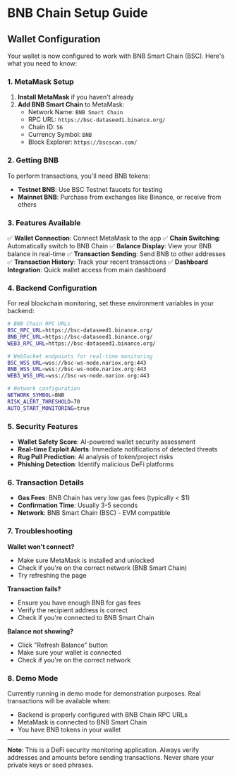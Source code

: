 # BNB Chain Setup Guide

## Wallet Configuration

Your wallet is now configured to work with BNB Smart Chain (BSC). Here's what you need to know:

### 1. MetaMask Setup

1. **Install MetaMask** if you haven't already
2. **Add BNB Smart Chain** to MetaMask:
   - Network Name: `BNB Smart Chain`
   - RPC URL: `https://bsc-dataseed1.binance.org/`
   - Chain ID: `56`
   - Currency Symbol: `BNB`
   - Block Explorer: `https://bscscan.com/`

### 2. Getting BNB

To perform transactions, you'll need BNB tokens:
- **Testnet BNB**: Use BSC Testnet faucets for testing
- **Mainnet BNB**: Purchase from exchanges like Binance, or receive from others

### 3. Features Available

✅ **Wallet Connection**: Connect MetaMask to the app
✅ **Chain Switching**: Automatically switch to BNB Chain
✅ **Balance Display**: View your BNB balance in real-time
✅ **Transaction Sending**: Send BNB to other addresses
✅ **Transaction History**: Track your recent transactions
✅ **Dashboard Integration**: Quick wallet access from main dashboard

### 4. Backend Configuration

For real blockchain monitoring, set these environment variables in your backend:

```bash
# BNB Chain RPC URLs
BSC_RPC_URL=https://bsc-dataseed1.binance.org/
BNB_RPC_URL=https://bsc-dataseed1.binance.org/
WEB3_RPC_URL=https://bsc-dataseed1.binance.org/

# WebSocket endpoints for real-time monitoring
BSC_WSS_URL=wss://bsc-ws-node.nariox.org:443
BNB_WSS_URL=wss://bsc-ws-node.nariox.org:443
WEB3_WSS_URL=wss://bsc-ws-node.nariox.org:443

# Network configuration
NETWORK_SYMBOL=BNB
RISK_ALERT_THRESHOLD=70
AUTO_START_MONITORING=true
```

### 5. Security Features

- **Wallet Safety Score**: AI-powered wallet security assessment
- **Real-time Exploit Alerts**: Immediate notifications of detected threats
- **Rug Pull Prediction**: AI analysis of token/project risks
- **Phishing Detection**: Identify malicious DeFi platforms

### 6. Transaction Details

- **Gas Fees**: BNB Chain has very low gas fees (typically < $1)
- **Confirmation Time**: Usually 3-5 seconds
- **Network**: BNB Smart Chain (BSC) - EVM compatible

### 7. Troubleshooting

**Wallet won't connect?**
- Make sure MetaMask is installed and unlocked
- Check if you're on the correct network (BNB Smart Chain)
- Try refreshing the page

**Transaction fails?**
- Ensure you have enough BNB for gas fees
- Verify the recipient address is correct
- Check if you're connected to BNB Smart Chain

**Balance not showing?**
- Click "Refresh Balance" button
- Make sure your wallet is connected
- Check if you're on the correct network

### 8. Demo Mode

Currently running in demo mode for demonstration purposes. Real transactions will be available when:
- Backend is properly configured with BNB Chain RPC URLs
- MetaMask is connected to BNB Smart Chain
- You have BNB tokens in your wallet

---

**Note**: This is a DeFi security monitoring application. Always verify addresses and amounts before sending transactions. Never share your private keys or seed phrases.
